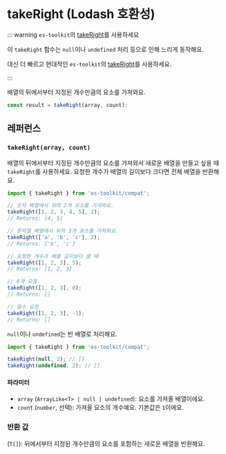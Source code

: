 # takeRight (Lodash 호환성)

::: warning `es-toolkit`의 [takeRight](../../array/takeRight.md)를 사용하세요

이 `takeRight` 함수는 `null`이나 `undefined` 처리 등으로 인해 느리게 동작해요.

대신 더 빠르고 현대적인 `es-toolkit`의 [takeRight](../../array/takeRight.md)를 사용하세요.

:::

배열의 뒤에서부터 지정된 개수만큼의 요소를 가져와요.

```typescript
const result = takeRight(array, count);
```

## 레퍼런스

### `takeRight(array, count)`

배열의 뒤에서부터 지정된 개수만큼의 요소를 가져와서 새로운 배열을 만들고 싶을 때 `takeRight`를 사용하세요. 요청한 개수가 배열의 길이보다 크다면 전체 배열을 반환해요.

```typescript
import { takeRight } from 'es-toolkit/compat';

// 숫자 배열에서 뒤의 2개 요소를 가져와요.
takeRight([1, 2, 3, 4, 5], 2);
// Returns: [4, 5]

// 문자열 배열에서 뒤의 3개 요소를 가져와요.
takeRight(['a', 'b', 'c'], 2);
// Returns: ['b', 'c']

// 요청한 개수가 배열 길이보다 클 때
takeRight([1, 2, 3], 5);
// Returns: [1, 2, 3]

// 0개 요청
takeRight([1, 2, 3], 0);
// Returns: []

// 음수 요청
takeRight([1, 2, 3], -1);
// Returns: []
```

`null`이나 `undefined`는 빈 배열로 처리해요.

```typescript
import { takeRight } from 'es-toolkit/compat';

takeRight(null, 2); // []
takeRight(undefined, 2); // []
```

#### 파라미터

- `array` (`ArrayLike<T> | null | undefined`): 요소를 가져올 배열이에요.
- `count` (`number`, 선택): 가져올 요소의 개수예요. 기본값은 `1`이에요.

### 반환 값

(`T[]`): 뒤에서부터 지정된 개수만큼의 요소를 포함하는 새로운 배열을 반환해요.
